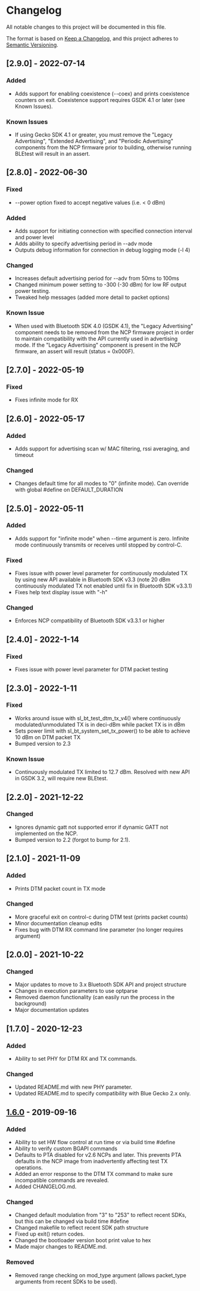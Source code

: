 # Changelog
All notable changes to this project will be documented in this file.

The format is based on [Keep a Changelog](https://keepachangelog.com/en/1.0.0/),
and this project adheres to [Semantic Versioning](https://semver.org/spec/v2.0.0.html).

## [2.9.0] - 2022-07-14
### Added
- Adds support for enabling coexistence (--coex) and prints coexistence counters on exit. Coexistence support requires GSDK 4.1 or later (see Known Issues).

### Known Issues
- If using Gecko SDK 4.1 or greater, you must remove the "Legacy Advertising", "Extended Advertising", and "Periodic Advertising" components from the NCP firmware prior to building, otherwise running BLEtest will result in an assert.

## [2.8.0] - 2022-06-30
### Fixed
- --power option fixed to accept negative values (i.e. < 0 dBm)

### Added
- Adds support for initiating connection with specified connection interval and power level
- Adds ability to specify advertising period in --adv mode
- Outputs debug information for connection in debug logging mode (-l 4)

### Changed
- Increases default advertising period for --adv from 50ms to 100ms
- Changed minimum power setting to -300 (-30 dBm) for low RF output power testing.
- Tweaked help messages (added more detail to packet options)

### Known Issue
- When used with Bluetooth SDK 4.0 (GSDK 4.1), the "Legacy Advertising" component needs to be removed from the NCP firmware project in order to maintain compatibility with the API currently used in advertising mode. If the "Legacy Advertising" component is present in the NCP firmware, an assert will result (status = 0x000F).

## [2.7.0] - 2022-05-19
### Fixed
- Fixes infinite mode for RX

## [2.6.0] - 2022-05-17
### Added
- Adds support for advertising scan w/ MAC filtering, rssi averaging, and timeout

### Changed
- Changes default time for all modes to "0" (infinite mode). Can override with global #define on DEFAULT_DURATION

## [2.5.0] - 2022-05-11
### Added
- Adds support for "infinite mode" when --time argument is zero. Infinite mode continuously transmits or receives until stopped by control-C.

### Fixed
- Fixes issue with power level parameter for continuously modulated TX by using new API available in Bluetooth SDK v3.3 (note 20 dBm continuously modulated TX not enabled until fix in Bluetooth SDK v3.3.1)
- Fixes help text display issue with "-h"

### Changed
- Enforces NCP compatibility of Bluetooth SDK v3.3.1 or higher

## [2.4.0] - 2022-1-14
### Fixed
- Fixes issue with power level parameter for DTM packet testing

## [2.3.0] - 2022-1-11
### Fixed
- Works around issue with sl_bt_test_dtm_tx_v4() where continuously modulated/unmodulated TX is in deci-dBm while packet TX is in dBm
- Sets power limit with sl_bt_system_set_tx_power() to be able to achieve 10 dBm on DTM packet TX
- Bumped version to 2.3

### Known Issue
- Continuously modulated TX limited to 12.7 dBm. Resolved with new API in GSDK 3.2, will require new BLEtest.

## [2.2.0] - 2021-12-22
### Changed
- Ignores dynamic gatt not supported error if dynamic GATT not implemented on the NCP.
- Bumped version to 2.2 (forgot to bump for 2.1).

## [2.1.0] - 2021-11-09
### Added
- Prints DTM packet count in TX mode

### Changed
- More graceful exit on control-c during DTM test (prints packet counts)
- Minor documentation cleanup edits
- Fixes bug with DTM RX command line parameter (no longer requires argument)

## [2.0.0] - 2021-10-22
### Changed
- Major updates to move to 3.x Bluetooth SDK API and project structure
- Changes in execution parameters to use optparse
- Removed daemon functionality (can easily run the process in the background)
- Major documentation updates

## [1.7.0] - 2020-12-23
### Added
- Ability to set PHY for DTM RX and TX commands.

### Changed
- Updated README.md with new PHY parameter.
- Updated README.md to specify compatibility with Blue Gecko 2.x only.

## [1.6.0] - 2019-09-16
### Added
- Ability to set HW flow control at run time or via build time #define
- Ability to verify custom BGAPI commands
- Defaults to PTA disabled for v2.6 NCPs and later. This prevents PTA defaults in the NCP image from inadvertently affecting test TX operations.
- Added an error response to the DTM TX command to make sure incompatible commands are revealed.
- Added CHANGELOG.md.

### Changed
- Changed default modulation from "3" to "253" to reflect recent SDKs, but this can be changed via build time #define
- Changed makefile to reflect recent SDK path structure
- Fixed up exit() return codes.
- Changed the bootloader version boot print value to hex
- Made major changes to README.md.

### Removed
- Removed range checking on mod_type argument (allows packet_type arguments from recent SDKs to be used).

[1.6.0]: https://github.com/kryoung-silabs/BLEtest/releases/tag/v1.6.0
